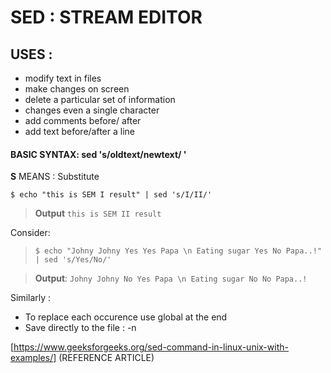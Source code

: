 #  SED : STREAM EDITOR 
## USES :
- modify text in files 
- make changes on screen 
- delete a particular set of information
- changes even a single character 
- add comments before/ after 
- add text before/after a line

#### **BASIC SYNTAX**: sed 's/oldtext/newtext/ '
**S** MEANS : Substitute

`$ echo "this is SEM I result" | sed 's/I/II/' `

>  **Output** 
  ` this is SEM II result `
 
 Consider: 
 > ` $ echo "Johny Johny Yes Yes Papa \n Eating sugar Yes No Papa..!" | sed 's/Yes/No/' `
 
 > **Output**:
  ` Johny Johny No Yes Papa \n Eating sugar No No Papa..! `
  
 Similarly : 
- To replace each occurence use global at the end 
- Save directly to the file : -n 

[https://www.geeksforgeeks.org/sed-command-in-linux-unix-with-examples/] (REFERENCE ARTICLE) 

  

 

